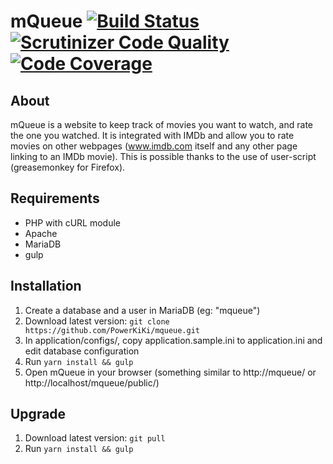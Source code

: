# mQueue [![Build Status](https://github.com/PowerKiKi/mqueue/workflows/main/badge.svg)](https://github.com/PowerKiKi/mqueue/actions) [![Scrutinizer Code Quality](https://scrutinizer-ci.com/g/PowerKiKi/mqueue/badges/quality-score.png?b=master)](https://scrutinizer-ci.com/g/PowerKiKi/mqueue/?branch=master) [![Code Coverage](https://scrutinizer-ci.com/g/PowerKiKi/mqueue/badges/coverage.png?b=master)](https://scrutinizer-ci.com/g/PowerKiKi/mqueue/?branch=master)

## About

mQueue is a website to keep track of movies you want to watch, and rate the one you watched. It is integrated
with IMDb and allow you to rate movies on other webpages (www.imdb.com itself and any other page linking to
an IMDb movie). This is possible thanks to the use of user-script (greasemonkey for Firefox).

## Requirements

* PHP with cURL module
* Apache
* MariaDB
* gulp

## Installation

1. Create a database and a user in MariaDB (eg: "mqueue")
2. Download latest version: ``git clone https://github.com/PowerKiKi/mqueue.git``
3. In application/configs/, copy application.sample.ini to application.ini and edit database configuration
4. Run ``yarn install && gulp``
5. Open mQueue in your browser (something similar to http://mqueue/ or http://localhost/mqueue/public/)

## Upgrade

1. Download latest version: ``git pull``
2. Run ``yarn install && gulp``
